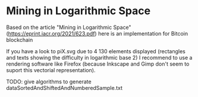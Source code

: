 # Mining in Logarithmic Space
Based on the article "Mining in Logarithmic Space" (https://eprint.iacr.org/2021/623.pdf) here is an implementation for Bitcoin blockchain

If you have a look to piX.svg due to 4 130 elements displayed (rectangles and texts showing the difficulty in logarithmic base 2) I recommend to use a rendering software like Firefox (because Inkscape and Gimp don't seem to suport this vectorial representation).

TODO: give algorithms to generate dataSortedAndShiftedAndNumberedSample.txt
